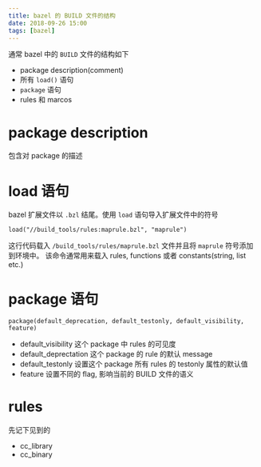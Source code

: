 ```yaml
---
title: bazel 的 BUILD 文件的结构
date: 2018-09-26 15:00
tags: [bazel]
---
```


通常 bazel 中的 `BUILD` 文件的结构如下

- package description(comment)
- 所有 `load()` 语句
- `package` 语句
- rules 和 marcos

# package description

包含对 package 的描述

# load 语句

bazel 扩展文件以 `.bzl` 结尾。使用 `load` 语句导入扩展文件中的符号

```bazel
load("//build_tools/rules:maprule.bzl", "maprule")
```

这行代码载入 `/build_tools/rules/maprule.bzl` 文件并且将 `maprule` 符号添加到环境中。
该命令通常用来载入 rules, functions 或者 constants(string, list etc.)

# package 语句

```bazel
package(default_deprecation, default_testonly, default_visibility, feature)
```

- default_visibility
  这个 package 中 rules 的可见度
- default_deprectation
  这个 package 的 rule 的默认 message
- default_testonly
  设置这个 package 所有 rules 的 testonly 属性的默认值
- feature
  设置不同的 flag, 影响当前的 BUILD 文件的语义

# rules

先记下见到的

- cc_library
- cc_binary